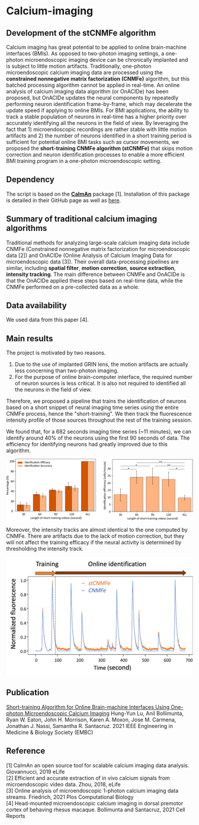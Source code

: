 # Calcium-imaging

## Development of the stCNMFe algorithm
Calcium imaging has great potential to be applied to online brain-machine interfaces (BMIs). As opposed to two-photon imaging settings, a one-photon microendoscopic imaging device can be chronically implanted and is subject to little motion artifacts. Traditionally, one-photon microendoscopic calcium imaging data are processed using the **constrained nonnegative matrix factorization (CNMFe)** algorithm, but this batched processing algorithm cannot be applied in real-time. An online analysis of calcium imaging data algorithm (or OnACIDe) has been proposed, but OnACIDe updates the neural components by repeatedly performing neuron identification frame-by-frame, which may decelerate the update speed if applying to online BMIs. For BMI applications, the ability to track a stable population of neurons in real-time has a higher priority over accurately identifying all the neurons in the field of view. By leveraging the fact that 1) microendoscopic recordings are rather stable with little motion artifacts and 2) the number of neurons identified in a short training period is sufficient for potential online BMI tasks such as cursor movements, we proposed the **short-training CNMFe algorithm (stCNMFe)** that skips motion correction and neuron identification processes to enable a more efficient BMI training program in a one-photon microendoscopic setting.

## Dependency
The script is based on the [**CaImAn**](https://github.com/flatironinstitute/CaImAn) package [1]. Installation of this package is detailed in their GitHub page as well as [here](https://github.com/flatironinstitute/CaImAn/blob/main/docs/source/Installation.rst).

## Summary of traditional calcium imaging algorithms
Traditional methods for analyzing large-scale calcium imaging data include CNMFe (Constrained nonnegative matrix factorization for microendoscopic data [2]) and OnACIDe (Online Analysis of Calcium Imaging Data for microendoscopic data [3]). Their overall data-processing pipelines are similar, including **spatial filter**, **motion correction**, **source extraction**, **intensity tracking**. The main difference between CNMFe and OnACIDe is that the OnACIDe applied these steps based on real-time data, while the CNMFe performed on a pre-collected data as a whole.

## Data availability
We used data from this paper [4].

## Main results
The project is motivated by two reasons.
1. Due to the use of implanted GRIN lens, the motion artifacts are actually less concerning than two-photon imaging.
2. For the purpose of online brain-computer interface, the required number of neuron sources is less critical. It is also not required to identified all the neurons in the field of view.

Therefore, we proposed a pipeline that trains the identification of neurons based on a short snippet of neural imaging time series using the entire CNMFe process, hence the "short-training". We then track the fluorescence intensity profile of those sources throughout the rest of the training session.

We found that, for a 682 seconds imaging time series (~11 minutes), we can identify around 40% of the neurons using the first 90 seconds of data. The efficiency for identifying neurons had greatly improved due to this algorithm.

![efficiency](./img/Efficiency.png)

Moreover, the intensity tracks are almost identical to the one computed by CNMFe. There are artifacts due to the lack of motion correction, but they will not affect the training efficacy if the neural activity is determined by thresholding the intensity track.

![trace](./img/Trace.png)


## Publication
[Short-training Algorithm for Online Brain-machine Interfaces Using One-photon Microendoscopic Calcium Imaging](https://ieeexplore.ieee.org/document/9629838)
Hung-Yun Lu, Anil Bollimunta, Ryan W. Eaton, John H. Morrison, Karen A. Moxon, Jose M. Carmena, Jonathan J. Nassi, Samantha R. Santacruz. 2021 IEEE Engineering in Medicine & Biology Society (EMBC)

## Reference
[1] CaImAn an open source tool for scalable calcium imaging data analysis. Giovannucci, 2019 eLife\
[2] Efficient and accurate extraction of in vivo calcium signals from microendoscopic video data. Zhou, 2018, eLife\
[3] Online analysis of microendoscopic 1-photon calcium imaging data streams. Friedrich, 2021 Plos Computational Biology\
[4] Head-mounted microendoscopic calcium imaging in dorsal premotor cortex of behaving rhesus macaque. Bollimunta and Santacruz, 2021 Cell Reports
